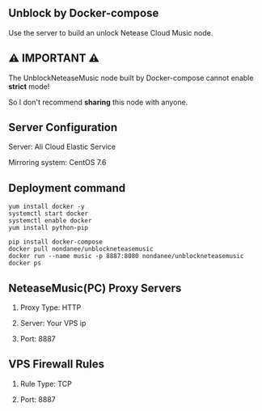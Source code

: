 ## Unblock by Docker-compose

Use the server to build an unlock Netease Cloud Music node.

## ⚠️ IMPORTANT ⚠️

The UnblockNeteaseMusic node built by Docker-compose cannot enable **strict** mode!

So I don't recommend **sharing** this node with anyone.

## Server Configuration

Server: Ali Cloud Elastic Service

Mirroring system: CentOS 7.6

## Deployment command

```
yum install docker -y
systemctl start docker
systemctl enable docker
yum install python-pip
```

```
pip install docker-compose
docker pull nondanee/unblockneteasemusic
docker run --name music -p 8887:8080 nondanee/unblockneteasemusic
docker ps
```

## NeteaseMusic(PC) Proxy Servers

1. Proxy Type: HTTP

2. Server: Your VPS ip

3. Port: 8887

## VPS Firewall Rules

1. Rule Type: TCP

2. Port: 8887